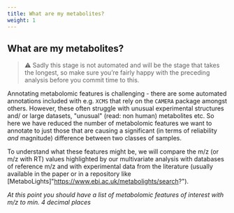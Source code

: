 ```yaml
---
title: What are my metabolites?
weight: 1
---
```


## What are my metabolites?

> :warning: Sadly this stage is not automated and will be the stage that takes the longest, so make sure you’re fairly happy with the preceding analysis before you commit time to this.

Annotating metabolomic features is challenging - there are some automated annotations included with e.g. `XCMS` that rely on the `CAMERA` package amongst others. However, these often struggle with unusual experimental structures and/ or large datasets, "unusual" (read: non human) metabolites etc. So here we have reduced the number of metabolomic features we want to annotate to just those that are causing a significant (in terms of reliability *and* magnitude) difference between two classes of samples.

To understand what these features might be, we will compare the m/z (or m/z with RT) values highlighted by our multivariate analysis with databases of reference m/z and with experimental data from the literature (usually available in the paper or in a repository like [MetaboLights]"https://www.ebi.ac.uk/metabolights/search?").

*At this point you should have a list of metabolomic features of interest with m/z to min. 4 decimal places*

